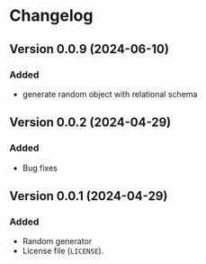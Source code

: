 # Changelog

## Version 0.0.9 (2024-06-10)

### Added
- generate random object with relational schema

## Version 0.0.2 (2024-04-29)

### Added
- Bug fixes

## Version 0.0.1 (2024-04-29)

### Added
- Random generator
- License file (`LICENSE`).
